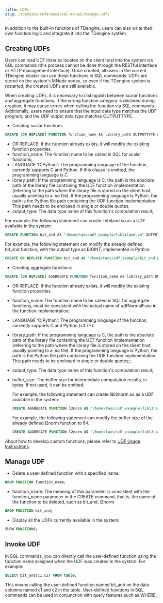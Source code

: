 ```yaml
---
title: UDFs
slug: /tdengine-reference/sql-manual/manage-udfs
---
```


In addition to the built-in functions of TDengine, users can also write their own function logic and integrate it into the TDengine system.

## Creating UDFs

Users can load UDF libraries located on the client host into the system via SQL commands (this process cannot be done through the RESTful interface or HTTP management interface). Once created, all users in the current TDengine cluster can use these functions in SQL commands. UDFs are stored on the system's MNode nodes, so even if the TDengine system is restarted, the created UDFs are still available.

When creating UDFs, it is necessary to distinguish between scalar functions and aggregate functions. If the wrong function category is declared during creation, it may cause errors when calling the function via SQL commands. Additionally, users need to ensure that the input data type matches the UDF program, and the UDF output data type matches OUTPUTTYPE.

- Creating scalar functions

```sql
CREATE [OR REPLACE] FUNCTION function_name AS library_path OUTPUTTYPE output_type [LANGUAGE 'C|Python'];
```

- OR REPLACE: If the function already exists, it will modify the existing function properties.
- function_name: The function name to be called in SQL for scalar functions;
- LANGUAGE 'C|Python': The programming language of the function, currently supports C and Python. If this clause is omitted, the programming language is C.
- library_path: If the programming language is C, the path is the absolute path of the library file containing the UDF function implementation (referring to the path where the library file is stored on the client host, usually pointing to a .so file). If the programming language is Python, the path is the Python file path containing the UDF function implementation. This path needs to be enclosed in single or double quotes;
- output_type: The data type name of this function's computation result;

For example, the following statement can create libbitand.so as a UDF available in the system:

  ```sql
  CREATE FUNCTION bit_and AS "/home/taos/udf_example/libbitand.so" OUTPUTTYPE INT;
  ```

For example, the following statement can modify the already defined bit_and function, with the output type as BIGINT, implemented in Python.

  ```sql
  CREATE OR REPLACE FUNCTION bit_and AS "/home/taos/udf_example/bit_and.py" OUTPUTTYPE BIGINT LANGUAGE 'Python';
  ```

- Creating aggregate functions:

```sql
CREATE [OR REPLACE] AGGREGATE FUNCTION function_name AS library_path OUTPUTTYPE output_type [ BUFSIZE buffer_size ] [LANGUAGE 'C|Python'];
```

- OR REPLACE: If the function already exists, it will modify the existing function properties.
- function_name: The function name to be called in SQL for aggregate functions, must be consistent with the actual name of udfNormalFunc in the function implementation;
- LANGUAGE 'C|Python': The programming language of the function, currently supports C and Python (v3.7+).
- library_path: If the programming language is C, the path is the absolute path of the library file containing the UDF function implementation (referring to the path where the library file is stored on the client host, usually pointing to a .so file). If the programming language is Python, the path is the Python file path containing the UDF function implementation. This path needs to be enclosed in single or double quotes;;
- output_type: The data type name of this function's computation result;
- buffer_size: The buffer size for intermediate computation results, in bytes. If not used, it can be omitted.

  For example, the following statement can create libl2norm.so as a UDF available in the system:

  ```sql
  CREATE AGGREGATE FUNCTION l2norm AS "/home/taos/udf_example/libl2norm.so" OUTPUTTYPE DOUBLE bufsize 8;
  ```

  For example, the following statement can modify the buffer size of the already defined l2norm function to 64.

  ```sql
  CREATE AGGREGATE FUNCTION l2norm AS "/home/taos/udf_example/libl2norm.so" OUTPUTTYPE DOUBLE bufsize 64;
  ```

About how to develop custom functions, please refer to [UDF Usage Instructions](/developer-guide/user-defined-functions/).

## Manage UDF

- Delete a user-defined function with a specified name:

```sql
DROP FUNCTION function_name;
```

- function_name: The meaning of this parameter is consistent with the function_name parameter in the CREATE command, that is, the name of the function to be deleted, such as bit_and, l2norm

```sql
DROP FUNCTION bit_and;
```

- Display all the UDFs currently available in the system:

```sql
SHOW FUNCTIONS;
```

## Invoke UDF

In SQL commands, you can directly call the user-defined function using the function name assigned when the UDF was created in the system. For example:

```sql
SELECT bit_and(c1,c2) FROM table;
```

This means calling the user-defined function named bit_and on the data columns named c1 and c2 in the table. User-defined functions in SQL commands can be used in conjunction with query features such as WHERE.
